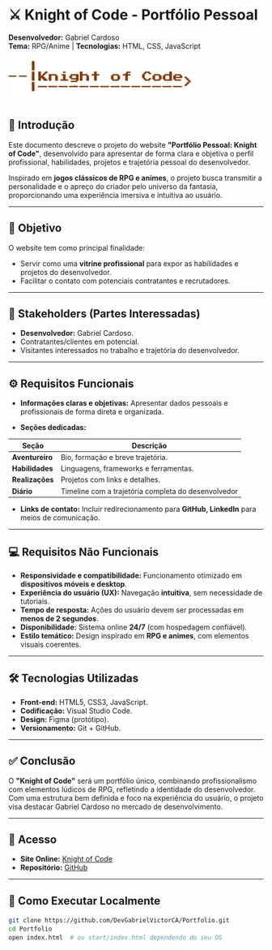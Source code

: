 # ⚔️ Knight of Code - Portfólio Pessoal

**Desenvolvedor:** Gabriel Cardoso  
**Tema:** RPG/Anime | **Tecnologias:** HTML, CSS, JavaScript  

![Logo Knight of Code](/Imagens/logo.png)

## 📜 Introdução  
Este documento descreve o projeto do website **"Portfólio Pessoal: Knight of Code"**, desenvolvido para apresentar de forma clara e objetiva o perfil profissional, habilidades, projetos e trajetória pessoal do desenvolvedor.  

Inspirado em **jogos clássicos de RPG e animes**, o projeto busca transmitir a personalidade e o apreço do criador pelo universo da fantasia, proporcionando uma experiência imersiva e intuitiva ao usuário.  

---

## 🎯 Objetivo  
O website tem como principal finalidade:  
- Servir como uma **vitrine profissional** para expor as habilidades e projetos do desenvolvedor.  
- Facilitar o contato com potenciais contratantes e recrutadores. 

---

## 🤝 Stakeholders (Partes Interessadas)  
- **Desenvolvedor:** Gabriel Cardoso.  
- Contratantes/clientes em potencial.
- Visitantes interessados no trabalho e trajetória do desenvolvedor.

---

## ⚙️ Requisitos Funcionais

- **Informações claras e objetivas:** Apresentar dados pessoais e profissionais de forma direta e organizada. 

- **Seções dedicadas:**

| Seção          | Descrição                                  |  
|----------------|-------------------------------------------|  
| **Aventureiro** | Bio, formação e breve trajetória.               |  
| **Habilidades** | Linguagens, frameworks e ferramentas.     |  
| **Realizações** | Projetos com links e detalhes.            |  
| **Diário**     | Timeline com a trajetória completa do desenvolvedor    |  

- **Links de contato:** Incluir redirecionamento para **GitHub, LinkedIn** para meios de comunicação.  

---

## 💻 Requisitos Não Funcionais

- **Responsividade e compatibilidade:** Funcionamento otimizado em **dispositivos móveis e desktop**.  
- **Experiência do usuário (UX):** Navegação **intuitiva**, sem necessidade de tutoriais.  
- **Tempo de resposta:** Ações do usuário devem ser processadas em **menos de 2 segundos**.  
- **Disponibilidade:** Sistema online **24/7** (com hospedagem confiável).  
- **Estilo temático:** Design inspirado em **RPG e animes**, com elementos visuais coerentes.  

---

## 🛠️ Tecnologias Utilizadas  
- **Front-end:** HTML5, CSS3, JavaScript. 
- **Codificação:** Visual Studio Code.
- **Design:** Figma (protótipo).  
- **Versionamento:** Git + GitHub.  

---

## ✅ Conclusão
O **"Knight of Code"** será um portfólio único, combinando profissionalismo com elementos lúdicos de RPG, refletindo a identidade do desenvolvedor. Com uma estrutura bem definida e foco na experiência do usuário, o projeto visa destacar Gabriel Cardoso no mercado de desenvolvimento.  

---

## 🔗 Acesso  
- **Site Online:** [Knight of Code](https://devgabrielvictorca.github.io/Knight-of-Code_Portfolio-Pessoal/)  
- **Repositório:** [GitHub](https://github.com/DevGabrielVictorCA/Portfolio)  

---

## 🚀 Como Executar Localmente  
```bash
git clone https://github.com/DevGabrielVictorCA/Portfolio.git
cd Portfolio
open index.html  # ou start/index.html dependendo do seu OS
```